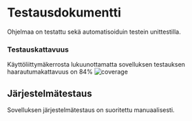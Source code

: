 # Testausdokumentti

Ohjelmaa on testattu sekä automatisoiduin testein unittestilla.

### Testauskattavuus

Käyttöliittymäkerrosta lukuunottamatta sovelluksen testauksen haarautumakattavuus on 84%
![coverage](https://user-images.githubusercontent.com/78031592/168491532-6be2c685-c692-478f-8429-9aeafd538677.png)

## Järjestelmätestaus

Sovelluksen järjestelmätestaus on suoritettu manuaalisesti.

